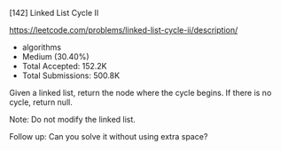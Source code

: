 [142] Linked List Cycle II  

https://leetcode.com/problems/linked-list-cycle-ii/description/

* algorithms
* Medium (30.40%)
* Total Accepted:    152.2K
* Total Submissions: 500.8K


Given a linked list, return the node where the cycle begins. If there is no cycle, return null.



Note: Do not modify the linked list.


Follow up:
Can you solve it without using extra space?


